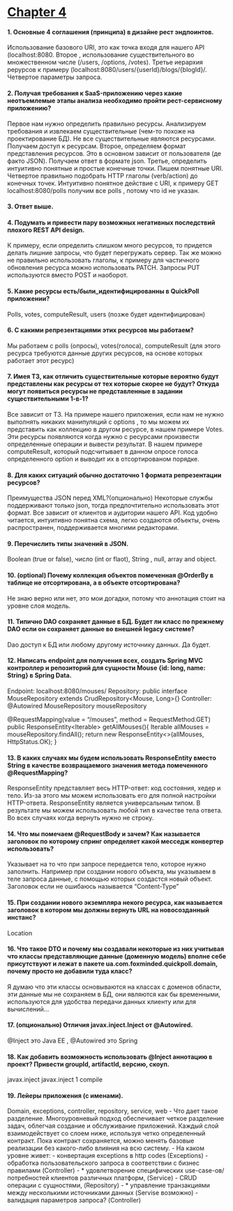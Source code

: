 # <a href="http://git.foxminded.com.ua/gesha17/quick-poll">Chapter 4</a>

#### 1.	Основные 4 соглашения (принципа) в дизайне рест эндпоинтов.
Использование базового URI, это как точка входя для нашего API (localhost:8080. Второе , использование существительного во множественном числе (/users, /options, /votes). Третье иерархия рерурсов к примеру (localhost:8080/users/{userId}/blogs/{blogId}/. Четвертое параметры запроса.
#### 2.	Получая требования к SaaS-приложению через какие неотъемлемые этапы анализа необходимо пройти рест-сервисному приложению?
Первое нам нужно определить правильно ресурсы. Анализируем требования и извлекаем существительные (чем-то похоже на проектирование БД). Не все существительные являются ресурсами. Получаем доступ к ресурсам.
Второе, определяем формат представления ресурсов. Это в основном зависит от пользователя (де факто JSON).  Получаем ответ в формате json.
Третье, определить интуитивно понятные и простые конечные точки. Пишем понятные URI.
Четвертое правильно подобрать HTTP глаголы (verb/action) до конечных точек. Интуитивно понятное действие с URI, к примеру  GET localhost:8080/polls получим все polls , потому что id не указан.
#### 3.	Ответ выше.
#### 4.	Подумать и привести пару возможных негативных последствий плохого REST API design.
К примеру, если определить слишком много ресурсов, то придется делать лишние запросы, что будет перегружать сервер. Так же можно не правильно использовать глаголы, к примеру для частичного обновления ресурса можно использовать PATCH. Запросы PUT используются вместо POST и наоборот.
#### 5.	Какие ресурсы есть/были_идентифицированны в QuickPoll приложении?
Polls, votes, computeResult, users (позже будет идентифицирован)
#### 6.	С какими репрезентациями этих ресурсов мы работаем?
Мы работаем с polls (опросы), votes(голоса), computeResult (для этого ресурса требуются данные других ресурсов, на  основе которых работает этот ресурс)
#### 7.	Имея ТЗ, как отличить существительные которые вероятно будут представлены как ресурсы от тех которые скорее не будут? Откуда могут появиться ресурсы не представленные в задании существительными 1-в-1?
Все зависит от ТЗ. На примере нашего приложения, если нам не нужно выполнять никаких манипуляций с options , то мы можем их представить как коллекцию в другом ресурсе, в нашем примере Votes.
Эти ресурсы появляются когда нужно с ресурсами произвести определенные операции и вывести результат. В нашем примере computeResult, который подсчитывает в данном опросе голоса определенного option и выводит их в отсортированом порядке.
#### 8.	Для каких ситуаций обычно достаточно 1 формата репрезентации ресурсов?
Преимущества JSON перед XML?(опционально)
Некоторые службы поддерживают только json, тогда предпочтительно использовать этот формат. Все зависит от клиентов и аудитории нашего API.
Код удобно читается, интуитивно понятна схема, легко создаются объекты, очень распространен, поддерживается многими редакторами.
#### 9.	Перечислить типы значений в JSON.
Boolean (true or false), число (int or flaot), String , null, array and object.
#### 10.	(optional) Почему коллекция объектов помеченная @OrderBy в таблице не отсортирована, а в объекте отсортирована?
Не знаю верно или нет, это мои догадки, потому что аннотация стоит на уровне слоя модель.
#### 11.	Типично DAO сохраняет данные в БД. Будет ли класс по прежнему DAO если он сохраняет данные во внешней legacy системе?
Dao доступ к БД или любому другому источнику данных. Да будет.

#### 12.	Написать endpoint для получения всех, создать Spring MVC контроллер и репозиторий для сущности Mouse {id: long, name: String} в Spring Data.

Endpoint: localhost:8080/mouses/
Repository: public interface MouseRepository extends CrudRepository<Mouse, Long>{}
Controller:
@Autowired
MouseRepository mouseRepository

@RequestMapping(value = “/mouses”, method = RequestMethod.GET)
public ResponseEntity<Iterable<Mouse>> getAllMouses(){
Iterable<Mouse> allMouses = mouseRepository.findAll();
return new ResponseEntity<>(allMouses, HttpStatus.ОК);
}

#### 13.	В каких случаях мы будем использовать ResponseEntity вместо String в качестве возвращаемого значения метода помеченного @RequestMapping?
ResponseEntity представляет весь HTTP-ответ: код состояния, хедер и тело. Из-за этого мы можем использовать его для полной настройки HTTP-ответа. ResponseEntity является универсальным типом. В результате мы можем использовать любой тип в качестве тела ответа.
Во всех случаях когда вернуть нужно не строку.
#### 14.	Что мы помечаем @RequestBody и зачем? Как называется заголовок по которому спринг определяет какой месседж конвертер использовать?
Указывает на то что при запросе передается тело, которое нужно заполнить. Например при создании нового объекта, мы указываем в теле запроса данные, с помощью которых создастся новый объект. Заголовок если не ошибаюсь называется “Content-Type”
#### 15.	При создании нового экземпляра некого ресурса, как называется заголовок в котором мы должны вернуть URL на новосозданный инстанс?
Location
#### 16.	Что такое DTO и почему мы создавали некоторые из них учитывая что классы представляющие данные (доменную модель) вполне себе присутствуют и лежат в пакете ua.com.foxminded.quickpoll.domain, почему просто не добавили туда класс?
Я думаю что эти классы основываются на классах с доменов области, эти данные мы не сохраняем в БД, они являются как бы временными, используются для удобства передачи данных клиенту или для вычислений…
#### 17.	 (опционально) Отличия javax.inject.Inject от @Autowired.
@Inject это Java EE , @Autowired это Spring
#### 18.	 Как добавить возможность использовать @Inject аннотацию в проект? Привести groupId, artifactId, версию, скоуп.
<proupId>javax.inject</groupId>
<artifactId>javax.inject</artifactId>
<version>1</version>
<scope>compile</scope>
#### 19.	 Лейеры приложения (с именами).
Domain, exceptions, controller, repository, service, web
        - Что дает такое разделение.
Многоуровневый подход обеспечивает четкое разделение задач, облегчая создание и обслуживание приложений. Каждый слой взаимодействует со слоем ниже, используя четко определенный контракт. Пока контракт сохраняется, можно менять базовые реализации без какого-либо влияния на всю систему.
           - На каком уровне живет:
             - конвертация exceptions в http codes (Exceptions)
             - обработка пользовательского запроса в соответствии с бизнес правилами (Controller)
           - * удовлетворение специфических use-case-ов/потребностей клиентов различных платформ, (Service)
             - CRUD операции с сущностями, (Repository)
             - * управление транзакциями между несколькими источниками данных (Servise возможно)
             - валидация параметров запроса? (Controller)
